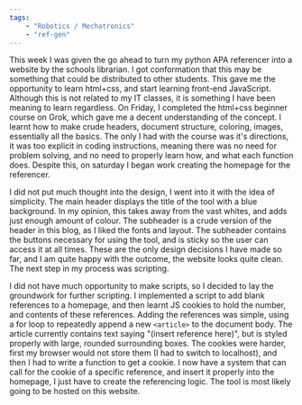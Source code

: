```yaml
---
tags: 
    - "Robotics / Mechatronics"
    - "ref-gen"
---
```

This week I was given the go ahead to turn my python APA referencer into a website by the schools librarian. I got conformation that this may be something that could be distributed to other students. This gave me the opportunity to learn html+css, and start learning front-end JavaScript. Although this is not related to my IT classes, it is something I have been meaning to learn regardless. On Friday, I completed the html+css beginner course on Grok, which gave me a decent understanding of the concept. I learnt how to make crude headers, document structure, coloring, images, essentially all the basics. The only I had with the course was it's directions, it was too explicit in coding instructions, meaning there was no need for problem solving, and no need to properly learn how, and what each function does. Despite this, on saturday I began work creating the homepage for the referencer.

I did not put much thought into the design, I went into it with the idea of simplicity. The main header displays the title of the tool with a blue background. In my opinion, this takes away from the vast whites, and adds just enough amount of colour. The subheader is a crude version of the header in this blog, as I liked the fonts and layout. The subheader contains the buttons necessary for using the tool, and is sticky so the user can access it at all times. These are the only design decisions I have made so far, and I am quite happy with the outcome, the website looks quite clean. The next step in my process was scripting.

I did not have much opportunity to make scripts, so I decided to lay the groundwork for further scripting. I implemented a script to add blank references to a homepage, and then learnt JS cookies to hold the number, and contents of these references. Adding the references was simple, using a for loop to repeatedly append a new `<article>` to the document body. The article currently contains text saying "(insert reference here)", but is styled properly with large, rounded surrounding boxes. The cookies were harder, first my browser would not store them (I had to switch to localhost), and then I had to write a function to get a cookie. I now have a system that can call for the cookie of a specific reference, and insert it properly into the homepage, I just have to create the referencing logic. The tool is most likely going to be hosted on this website.